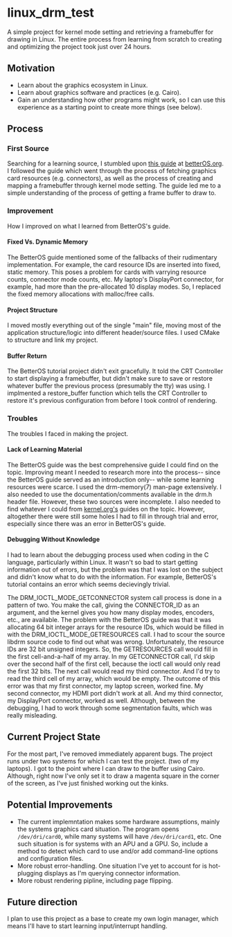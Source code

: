 # linux_drm_test  

A simple project for kernel mode setting and retrieving a framebuffer for drawing in Linux. The entire process from learning from scratch to creating and optimizing the project took just over 24 hours.

## Motivation  
* Learn about the graphics ecosystem in Linux.
* Learn about graphics software and practices (e.g. Cairo).
* Gain an understanding how other programs might work, so I can use this experience as a starting point to create more things (see below).

## Process  

### First Source    
Searching for a learning source, I stumbled upon [this guide](http://betteros.org/tut/graphics1.php#dumb) at [betterOS.org](http://betterOS.org). I followed the guide which went through the process of fetching graphics card resources (e.g. connectors), as well as the process of creating and mapping a framebuffer through kernel mode setting. The guide led me to a simple understanding of the process of getting a frame buffer to draw to.   

### Improvement  
How I improved on what I learned from BetterOS's guide.

#### Fixed Vs. Dynamic Memory    
The BetterOS guide mentioned some of the fallbacks of their rudimentary implementation. For example, the card resource IDs are inserted into fixed, static memory. This poses a problem for cards with varrying resource counts, connector mode counts, etc. My laptop's DisplayPort connector, for example, had more than the pre-allocated 10 display modes. So, I replaced the fixed memory allocations with malloc/free calls.

#### Project Structure    
I moved mostly everything out of the single "main" file, moving most of the application structure/logic into different header/source files. I used CMake to structure and link my project.

#### Buffer Return    
The BetterOS tutorial project didn't exit gracefully. It told the CRT Controller to start displaying a framebuffer, but didn't make sure to save or restore whatever buffer the previous process (presumably the tty) was using. I implmented a restore_buffer function which tells the CRT Controller to restore it's previous configuration from before I took control of rendering.

### Troubles    
The troubles I faced in making the project.

#### Lack of Learning Material  
The BetterOS guide was the best comprehensive guide I could find on the topic. Improving meant I needed to research more into the process-- since the BetterOS guide served as an introduction only-- while some learning resources were scarce. I used the drm-memory(7) man-page extensively. I also needed to use the documentation/comments available in the drm.h header file. However, these two sources were incomplete. I also needed to find whatever I could from [kernel.org's](https://kernel.org) guides on the topic. However, altogether there were still some holes I had to fill in through trial and error, especially since there was an error in BetterOS's guide. 

#### Debugging Without Knowledge    
I had to learn about the debugging process used when coding in the C language, particularly within Linux. It wasn't so bad to start getting information out of errors, but the problem was that I was lost on the subject and didn't know what to do with the information. For example, BetterOS's tutorial contains an error which seems decievingly trivial.  

The DRM_IOCTL_MODE_GETCONNECTOR system call process is done in a pattern of two. You make the call, giving the CONNECTOR_ID as an argument, and the kernel gives you how many display modes, encoders, etc., are available. The problem with the BetterOS guide was that it was allocating 64 bit integer arrays for the resource IDs, which would be filled in with the DRM_IOCTL_MODE_GETRESOURCES call. I had to scour the source libdrm source code to find out what was wrong. Unfortunately, the resource IDs are 32 bit unsigned integers. So, the GETRESOURCES call would fill in the first cell-and-a-half of my array. In my GETCONNECTOR call, I'd skip over the second half of the first cell, because the ioctl call would only read the first 32 bits. The next call would read my third connector. And I'd try to read the third cell of my array, which would be empty. The outcome of this error was that my first connector, my laptop screen, worked fine. My second connector, my HDMI port didn't work at all. And my third connector, my DisplayPort connector, worked as well. Although, between the debugging, I had to work through some segmentation faults, which was really misleading.

## Current Project State    
For the most part, I've removed immediately apparent bugs. The project runs under two systems for which I can test the project. (two of my laptops). I got to the point where I can draw to the buffer using Cairo. Although, right now I've only set it to draw a magenta square in the corner of the screen, as I've just finished working out the kinks. 

## Potential Improvements    
* The current implemntation makes some hardware assumptions, mainly the systems graphics card situation. The program opens `/dev/dri/card0`, while many systems will have `/dev/dri/card1`, etc. One such situation is for systems with an APU and a GPU. So, include a method to detect which card to use and/or add command-line options and configuration files.
* More robust error-handling. One situation I've yet to account for is hot-plugging displays as I'm querying connector information. 
* More robust rendering pipline, including page flipping.

## Future direction    
I plan to use this project as a base to create my own login manager, which means I'll have to start learning input/interrupt handling.
